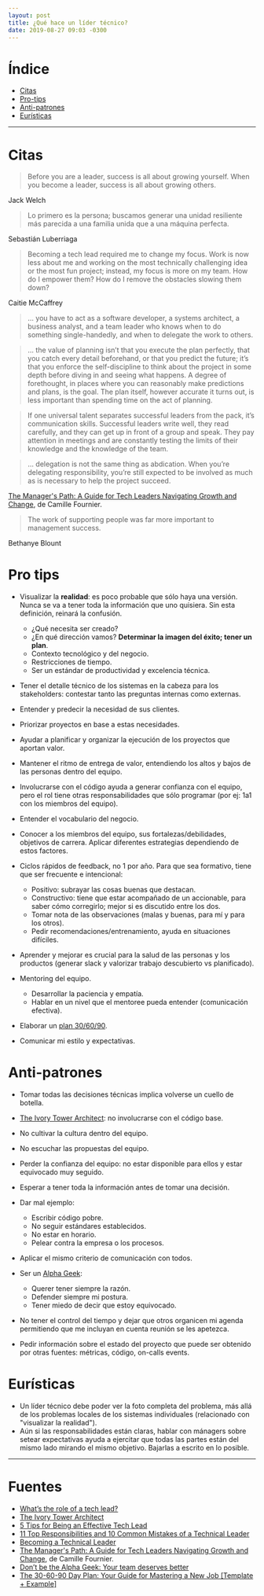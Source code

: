 ```yaml
---
layout: post
title: ¿Qué hace un líder técnico?
date: 2019-08-27 09:03 -0300
---
```


# Índice

* [Citas](#citas)
* [Pro-tips](#pro-tips)
* [Anti-patrones](#anti-patrones)
* [Eurísticas](#euristicas)

----


# Citas

> Before you are a leader, success is all about growing yourself. When you
> become a leader, success is all about growing others.

Jack Welch

> Lo primero es la persona; buscamos generar una unidad resiliente más parecida
> a una familia unida que a una máquina perfecta.

Sebastián Luberriaga

> Becoming a tech lead required me to change my focus. Work is now less about
> me and working on the most technically challenging idea or the most fun
> project; instead, my focus is more on my team. How do I empower them? How do
> I remove the obstacles slowing them down?

Caitie McCaffrey

> ... you have to act as a software developer, a systems architect, a business
> analyst, and a team leader who knows when to do something single-handedly,
> and when to delegate the work to others.

> ... the value of planning isn’t that you execute the plan perfectly, that
> you catch every detail beforehand, or that you predict the future; it’s that
> you enforce the self-discipline to think about the project in some depth
> before diving in and seeing what happens. A degree of forethought, in places
> where you can reasonably make predictions and plans, is the goal. The plan
> itself, however accurate it turns out, is less important than spending time
> on the act of planning.

> If one universal talent separates successful leaders from the pack, it’s
> communication skills. Successful leaders write well, they read carefully, and
> they can get up in front of a group and speak. They pay attention in meetings
> and are constantly testing the limits of their knowledge and the knowledge of
> the team.

> ... delegation is not the same thing as abdication. When you’re delegating
> responsibility, you’re still expected to be involved as much as is necessary
> to help the project succeed.

[The Manager's Path: A Guide for Tech Leaders Navigating Growth and Change][3],
de Camille Fournier.

> The work of supporting people was far more important to management success.

Bethanye Blount

# Pro tips

* Visualizar la **realidad**: es poco probable que sólo haya una versión. Nunca
  se va a tener toda la información que uno quisiera. Sin esta definición,
  reinará la confusión.

  + ¿Qué necesita ser creado?
  + ¿En qué dirección vamos? **Determinar la imagen del éxito; tener un plan**.
  + Contexto tecnológico y del negocio.
  + Restricciones de tiempo.
  + Ser un estándar de productividad y excelencia técnica.

* Tener el detalle técnico de los sistemas en la cabeza para los stakeholders:
  contestar tanto las preguntas internas como externas.
* Entender y predecir la necesidad de sus clientes.
* Priorizar proyectos en base a estas necesidades.
* Ayudar a planificar y organizar la ejecución de los proyectos que aportan
  valor.
* Mantener el ritmo de entrega de valor, entendiendo los altos y bajos de las
  personas dentro del equipo.
* Involucrarse con el código ayuda a generar confianza con el equipo, pero el
  rol tiene otras responsabilidades que sólo programar (por ej: 1a1 con los
  miembros del equipo).
* Entender el vocabulario del negocio.
* Conocer a los miembros del equipo, sus fortalezas/debilidades, objetivos de
  carrera. Aplicar diferentes estrategias dependiendo de estos factores.
* Ciclos rápidos de feedback, no 1 por año. Para que sea formativo, tiene que
  ser frecuente e intencional:

  + Positivo: subrayar las cosas buenas que destacan.
  + Constructivo: tiene que estar acompañado de un accionable, para saber cómo
    corregirlo; mejor si es discutido entre los dos.
  + Tomar nota de las observaciones (malas y buenas, para mí y para los otros).
  + Pedir recomendaciones/entrenamiento, ayuda en situaciones difíciles.

* Aprender y mejorar es crucial para la salud de las personas y los productos
  (generar slack y valorizar trabajo descubierto vs planificado).
* Mentoring del equipo.
  
  + Desarrollar la paciencia y empatía.
  + Hablar en un nivel que el mentoree pueda entender (comunicación efectiva).

* Elaborar un [plan 30/60/90][4].
* Comunicar mi estilo y expectativas.

# Anti-patrones

* Tomar todas las decisiones técnicas implica volverse un cuello de botella.
* [The Ivory Tower Architect][1]: no involucrarse con el código base.
* No cultivar la cultura dentro del equipo.
* No escuchar las propuestas del equipo.
* Perder la confianza del equipo: no estar disponible para ellos y estar
  equivocado muy seguido.
* Esperar a tener toda la información antes de tomar una decisión.
* Dar mal ejemplo:

  + Escribir código pobre.
  + No seguir estándares establecidos.
  + No estar en horario.
  + Pelear contra la empresa o los procesos.

* Aplicar el mismo criterio de comunicación con todos.
* Ser un [Alpha Geek][2]:

  + Querer tener siempre la razón.
  + Defender siempre mi postura.
  + Tener miedo de decir que estoy equivocado.

* No tener el control del tiempo y dejar que otros organicen mi agenda
  permitiendo que me incluyan en cuenta reunión se les apetezca.
* Pedir información sobre el estado del proyecto que puede ser obtenido por
  otras fuentes: métricas, código, on-calls events.

# Eurísticas

* Un líder técnico debe poder ver la foto completa del problema, más allá de
  los problemas locales de los sistemas individuales (relacionado con
  "visualizar la realidad").
* Aún si las responsabilidades están claras, hablar con mánagers sobre setear
  expectativas ayuda a ejercitar que todas las partes están del mismo lado
  mirando el mismo objetivo. Bajarlas a escrito en lo posible.

----

# Fuentes

* [What’s the role of a tech lead?](https://hackernoon.com/whats-the-role-of-a-tech-lead-7725b47104b7)
* [The Ivory Tower Architect][1]
* [5 Tips for Being an Effective Tech Lead](https://www.thoughtworks.com/insights/blog/5-tips-being-effective-tech-lead)
* [11 Top Responsibilities and 10 Common Mistakes of a Technical Leader](https://dev.to/lpasqualis/11-top-responsibilities-and-10-common-mistakes-of-a-technical-leader-9po)
* [Becoming a Technical Leader](https://www.infoq.com/minibooks/becoming-technical-leader/)
* [The Manager's Path: A Guide for Tech Leaders Navigating Growth and Change][3], de Camille Fournier.
* [Don’t be the Alpha Geek: Your team deserves better][2]
* [The 30-60-90 Day Plan: Your Guide for Mastering a New Job [Template + Example]][4]

[1]: http://www.gitshah.com/2011/01/ivory-tower-architect.html
[2]: https://hackernoon.com/dont-be-the-alpha-geek-your-team-deserves-better-28f97630e89e
[3]: https://www.goodreads.com/book/show/33369254-the-manager-s-path
[4]: https://blog.hubspot.com/marketing/30-60-90-day-plan
